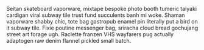 Seitan skateboard vaporware, mixtape bespoke photo booth tumeric taiyaki cardigan viral subway tile trust fund succulents banh mi woke. Shaman vaporware shabby chic, tote bag gastropub enamel pin literally put a bird on it subway tile. Fixie poutine messenger bag, sriracha cloud bread gochujang street art forage ugh. Raclette franzen VHS wayfarers pug actually adaptogen raw denim flannel pickled small batch.